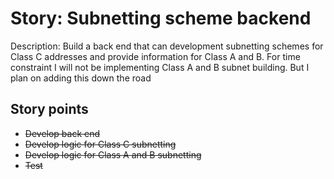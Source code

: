 # Story: Subnetting scheme backend

Description: Build a back end that can development subnetting schemes for Class C addresses and provide information for Class A and B. For time constraint I will not be implementing Class A and B subnet building. But I plan on adding this down the road

## Story points

- <strike>Develop back end</strike>
- <strike>Develop logic for Class C subnetting</strike>
- <strike>Develop logic for Class A and B subnetting</strike>
- <strike>Test</strike>
